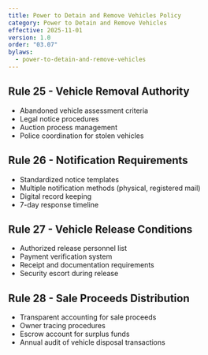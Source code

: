 ```yaml
---
title: Power to Detain and Remove Vehicles Policy
category: Power to Detain and Remove Vehicles
effective: 2025-11-01
version: 1.0
order: "03.07"
bylaws:
  - power-to-detain-and-remove-vehicles
---
```


## Rule 25 - Vehicle Removal Authority

- Abandoned vehicle assessment criteria
- Legal notice procedures
- Auction process management
- Police coordination for stolen vehicles

## Rule 26 - Notification Requirements

- Standardized notice templates
- Multiple notification methods (physical, registered mail)
- Digital record keeping
- 7-day response timeline

## Rule 27 - Vehicle Release Conditions

- Authorized release personnel list
- Payment verification system
- Receipt and documentation requirements
- Security escort during release

## Rule 28 - Sale Proceeds Distribution

- Transparent accounting for sale proceeds
- Owner tracing procedures
- Escrow account for surplus funds
- Annual audit of vehicle disposal transactions
